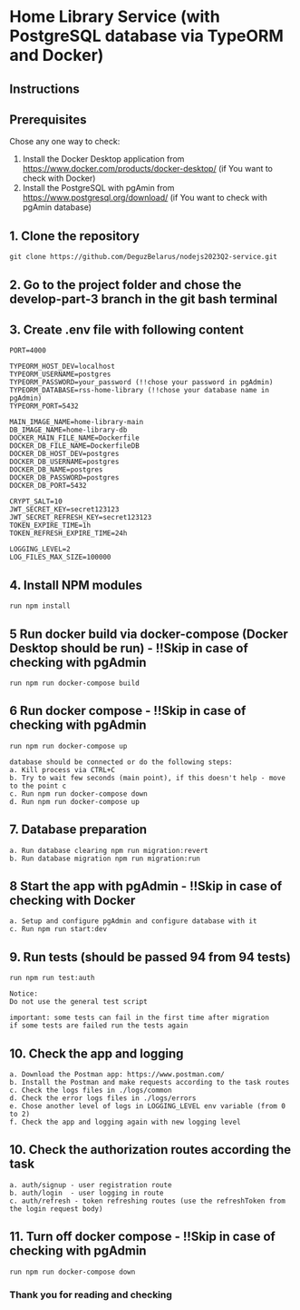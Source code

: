 # Home Library Service (with PostgreSQL database via TypeORM and Docker)

## Instructions

## Prerequisites

Chose any one way to check:

1. Install the Docker Desktop application from <https://www.docker.com/products/docker-desktop/> (if You want to check with Docker)
2. Install the PostgreSQL with pgAmin from <https://www.postgresql.org/download/> (if You want to check with pgAmin database)

## 1. Clone the repository

```plaintext
git clone https://github.com/DeguzBelarus/nodejs2023Q2-service.git
```

## 2. Go to the project folder and chose the develop-part-3 branch in the git bash terminal

## 3. Create .env file with following content

```plaintext
PORT=4000

TYPEORM_HOST_DEV=localhost
TYPEORM_USERNAME=postgres
TYPEORM_PASSWORD=your_password (!!chose your password in pgAdmin)
TYPEORM_DATABASE=rss-home-library (!!chose your database name in pgAdmin)
TYPEORM_PORT=5432

MAIN_IMAGE_NAME=home-library-main
DB_IMAGE_NAME=home-library-db
DOCKER_MAIN_FILE_NAME=Dockerfile
DOCKER_DB_FILE_NAME=DockerfileDB
DOCKER_DB_HOST_DEV=postgres
DOCKER_DB_USERNAME=postgres
DOCKER_DB_NAME=postgres
DOCKER_DB_PASSWORD=postgres
DOCKER_DB_PORT=5432

CRYPT_SALT=10
JWT_SECRET_KEY=secret123123
JWT_SECRET_REFRESH_KEY=secret123123
TOKEN_EXPIRE_TIME=1h
TOKEN_REFRESH_EXPIRE_TIME=24h

LOGGING_LEVEL=2
LOG_FILES_MAX_SIZE=100000
```

## 4. Install NPM modules

```plaintext
run npm install
```

## 5 Run docker build via docker-compose (Docker Desktop should be run) - !!Skip in case of checking with pgAdmin

```plaintext
run npm run docker-compose build
```

## 6 Run docker compose - !!Skip in case of checking with pgAdmin

```plaintext
run npm run docker-compose up

database should be connected or do the following steps:
a. Kill process via CTRL+C
b. Try to wait few seconds (main point), if this doesn't help - move to the point c
c. Run npm run docker-compose down
d. Run npm run docker-compose up
```

## 7. Database preparation

```plaintext
a. Run database clearing npm run migration:revert
b. Run database migration npm run migration:run
```

## 8 Start the app with pgAdmin - !!Skip in case of checking with Docker

```plaintext
a. Setup and configure pgAdmin and configure database with it
c. Run npm run start:dev
```

## 9. Run tests (should be passed 94 from 94 tests)

```plaintext
run npm run test:auth

Notice:
Do not use the general test script

important: some tests can fail in the first time after migration
if some tests are failed run the tests again
```

## 10. Check the app and logging

```plaintext
a. Download the Postman app: https://www.postman.com/
b. Install the Postman and make requests according to the task routes
c. Check the logs files in ./logs/common
d. Check the error logs files in ./logs/errors
e. Chose another level of logs in LOGGING_LEVEL env variable (from 0 to 2)
f. Check the app and logging again with new logging level
```

## 10. Check the authorization routes according the task

```plaintext
a. auth/signup - user registration route
b. auth/login  - user logging in route
c. auth/refresh - token refreshing routes (use the refreshToken from the login request body)
```

## 11. Turn off docker compose - !!Skip in case of checking with pgAdmin

```plaintext
run npm run docker-compose down
```

### Thank you for reading and checking
